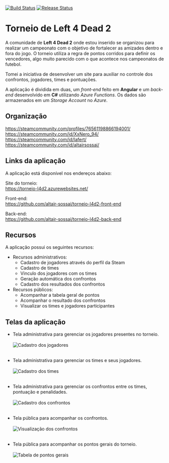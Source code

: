 [![Build Status](https://dev.azure.com/altairsossai/Torneio%20L4D2/_apis/build/status/build-web-app?branchName=master)](https://dev.azure.com/altairsossai/Torneio%20L4D2/_build/latest?definitionId=22&branchName=master)
[![Release Status](https://vsrm.dev.azure.com/altairsossai/_apis/public/Release/badge/59d9b252-ba33-43e4-b3c5-b8b204c4dfae/2/2)](https://dev.azure.com/altairsossai/Torneio%20L4D2/_release?_a=releases&view=mine&definitionId=2)

# Torneio de Left 4 Dead 2

A comunidade de **Left 4 Dead 2** onde estou inserido se organizou para realizar um campeonato com o objetivo de fortalecer as amizades dentro e fora do jogo. O torneio utiliza a regra de pontos corridos para definir os vencedores, algo muito parecido com o que acontece nos campeonatos de futebol.

Tomei a iniciativa de desenvolver um site para auxiliar no controle dos confrontos, jogadores, times e pontuações.

A aplicação é dividida em duas, um *front-end* feito em **Angular** e um *back-end* desenvolvido em **C#** utilizando *Azure Functions*.
Os dados são armazenados em um *Storage Account* no *Azure*.

## Organização

https://steamcommunity.com/profiles/76561198866194001/<br/>
https://steamcommunity.com/id/XxNero_94/<br/>
https://steamcommunity.com/id/lafert/<br/>
https://steamcommunity.com/id/altairsossai/<br/>

## Links da aplicação
A aplicação está disponível nos endereços abaixo:

Site do torneio:<br/>
https://torneio-l4d2.azurewebsites.net/

Front-end:<br/>
https://github.com/altair-sossai/torneio-l4d2-front-end

Back-end:<br/>
https://github.com/altair-sossai/torneio-l4d2-back-end

## Recursos
A aplicação possui os seguintes recursos:
- Recursos administrativos:
  - Cadastro de jogadores através do perfil da Steam
  - Cadastro de times
  - Vinculo dos jogadores com os times
  - Geração automática dos confrontos
  - Cadastro dos resultados dos confrontos
- Recursos públicos:
  - Acompanhar a tabela geral de pontos
  - Acompanhar o resultado dos confrontos
  - Visualizar os times e jogadores participantes 

## Telas da aplicação
- Tela administrativa para gerenciar os jogadores presentes no torneio.<br/><br/>
![Cadastro dos jogadores](https://torneiol4d2.blob.core.windows.net/imgs/cadastro-jogadores.png)<br/><br/>

- Tela administrativa para gerenciar os times e seus jogadores.<br/><br/>
![Cadastro dos times](https://torneiol4d2.blob.core.windows.net/imgs/cadastro-times.png)<br/><br/>

- Tela administrativa para gerenciar os confrontos entre os times, pontuação e penalidades.<br/><br/>
![Cadastro dos confrontos](https://torneiol4d2.blob.core.windows.net/imgs/cadastro-confrontos.png)<br/><br/>

- Tela pública para acompanhar os confrontos.<br/><br/>
![Visualização dos confrontos](https://torneiol4d2.blob.core.windows.net/imgs/visualizacao-confrontos.png)<br/><br/>

- Tela pública para acompanhar os pontos gerais do torneio.<br/><br/>
![Tabela de pontos gerais](https://torneiol4d2.blob.core.windows.net/imgs/tabela-pontos-gerais.png)<br/><br/>
